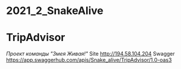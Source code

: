 # 2021_2_SnakeAlive
TripAdvisor
===

_Проект команды "Змея Живая!"_
Site
http://194.58.104.204 
Swagger
https://app.swaggerhub.com/apis/Snake_alive/TripAdvisor/1.0-oas3
